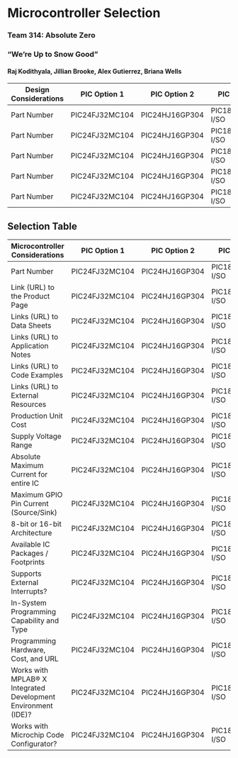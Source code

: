 # Microcontroller Selection

### Team 314: Absolute Zero

### “We’re Up to Snow Good”

#### Raj Kodithyala, Jillian Brooke, Alex Gutierrez, Briana Wells

| Design Considerations | PIC Option 1 | PIC Option 2 |PIC Option 3 |
| ---------------------------------------- | --------- | --------- | --------- |
| Part Number | PIC24FJ32MC104 | PIC24HJ16GP304 | PIC18F27Q10T-I/SO |
| Part Number | PIC24FJ32MC104 | PIC24HJ16GP304 | PIC18F27Q10T-I/SO |
| Part Number | PIC24FJ32MC104 | PIC24HJ16GP304 | PIC18F27Q10T-I/SO |
| Part Number | PIC24FJ32MC104 | PIC24HJ16GP304 | PIC18F27Q10T-I/SO |
| Part Number | PIC24FJ32MC104 | PIC24HJ16GP304 | PIC18F27Q10T-I/SO |

## Selection Table
| Microcontroller Considerations | PIC Option 1 | PIC Option 2 |PIC Option 3 |
| ---------------------------------------- | --------- | --------- | --------- |
| Part Number | PIC24FJ32MC104 | PIC24HJ16GP304 | PIC18F27Q10T-I/SO |
| Link (URL) to the Product Page | PIC24FJ32MC104 | PIC24HJ16GP304 | PIC18F27Q10T-I/SO |
| Links (URL) to Data Sheets | PIC24FJ32MC104 | PIC24HJ16GP304 | PIC18F27Q10T-I/SO |
| Links (URL) to Application Notes | PIC24FJ32MC104 | PIC24HJ16GP304 | PIC18F27Q10T-I/SO |
| Links (URL) to Code Examples | PIC24FJ32MC104 | PIC24HJ16GP304 | PIC18F27Q10T-I/SO |
| Links (URL) to External Resources | PIC24FJ32MC104 | PIC24HJ16GP304 | PIC18F27Q10T-I/SO |
| Production Unit Cost | PIC24FJ32MC104 | PIC24HJ16GP304 | PIC18F27Q10T-I/SO |
| Supply Voltage Range | PIC24FJ32MC104 | PIC24HJ16GP304 | PIC18F27Q10T-I/SO |
| Absolute Maximum Current for entire IC | PIC24FJ32MC104 | PIC24HJ16GP304 | PIC18F27Q10T-I/SO |
| Maximum GPIO Pin Current (Source/Sink) | PIC24FJ32MC104 | PIC24HJ16GP304 | PIC18F27Q10T-I/SO |
| 8-bit or 16-bit Architecture | PIC24FJ32MC104 | PIC24HJ16GP304 | PIC18F27Q10T-I/SO |
| Available IC Packages / Footprints | PIC24FJ32MC104 | PIC24HJ16GP304 | PIC18F27Q10T-I/SO |
| Supports External Interrupts? | PIC24FJ32MC104 | PIC24HJ16GP304 | PIC18F27Q10T-I/SO |
| In-System Programming Capability and Type | PIC24FJ32MC104 | PIC24HJ16GP304 | PIC18F27Q10T-I/SO |
| Programming Hardware, Cost, and URL | PIC24FJ32MC104 | PIC24HJ16GP304 | PIC18F27Q10T-I/SO |
| Works with MPLAB® X Integrated Development Environment (IDE)? | PIC24FJ32MC104 | PIC24HJ16GP304 | PIC18F27Q10T-I/SO |
| Works with Microchip Code Configurator? | PIC24FJ32MC104 | PIC24HJ16GP304 | PIC18F27Q10T-I/SO |

